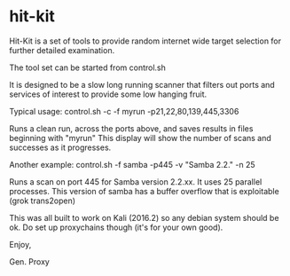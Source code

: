 # hit-kit

Hit-Kit is a set of tools to provide random internet wide target selection for further
detailed examination.

The tool set can be started from control.sh

It is designed to be a slow long running scanner that filters out ports and services of
interest to provide some low hanging fruit.

Typical usage:
	control.sh -c -f myrun -p21,22,80,139,445,3306 

Runs a clean run, across the ports above, and saves results in files beginning with "myrun"
This display will show the number of scans and successes as it progresses.

Another example:
	control.sh -f samba -p445 -v "Samba 2.2." -n 25

Runs a scan on port 445 for Samba version 2.2.xx. It uses 25 parallel processes.
This version of samba has a buffer overflow that is exploitable (grok trans2open)

This was all built to work on Kali (2016.2) so any debian system should be ok. Do set up 
proxychains though (it's for your own good).

Enjoy,

Gen. Proxy
